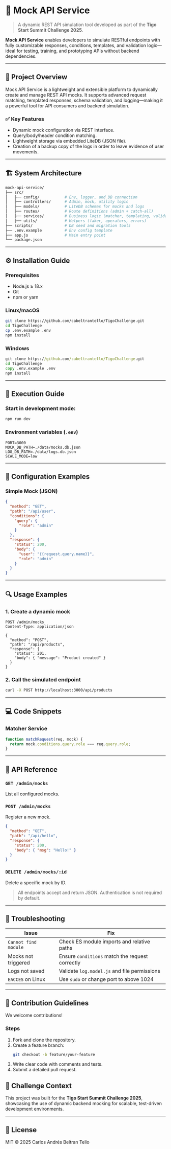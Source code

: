 # 🚀 Mock API Service

> A dynamic REST API simulation tool developed as part of the **Tigo Start Summit Challenge 2025**.

**Mock API Service** enables developers to simulate RESTful endpoints with fully customizable responses, conditions, templates, and validation logic—ideal for testing, training, and prototyping APIs without backend dependencies.

---

## 🧭 Project Overview

Mock API Service is a lightweight and extensible platform to dynamically create and manage REST API mocks. It supports advanced request matching, templated responses, schema validation, and logging—making it a powerful tool for API consumers and backend simulation.

### ✅ Key Features
- Dynamic mock configuration via REST interface.
- Query/body/header condition matching.
- Lightweight storage via embedded LiteDB (JSON file).
- Creation of a backup copy of the logs in order to leave evidence of user movements.

---

## 🏗️ System Architecture

```bash
mock-api-service/
├── src/
│   ├── config/           # Env, logger, and DB connection
│   ├── controllers/      # Admin, mock, utility logic
│   ├── models/           # LiteDB schemas for mocks and logs
│   ├── routes/           # Route definitions (admin + catch-all)
│   ├── services/         # Business logic (matcher, templating, validation)
│   ├── utils/            # Helpers (faker, operators, errors)
├── scripts/              # DB seed and migration tools
├── .env.example          # Env config template
├── app.js                # Main entry point
└── package.json
```

---

## ⚙️ Installation Guide

### Prerequisites
- Node.js ≥ 18.x
- Git
- npm or yarn

### Linux/macOS
```bash
git clone https://github.com/cabeltrantello/TigoChallenge.git
cd TigoChallenge
cp .env.example .env
npm install
```

### Windows
```cmd
git clone https://github.com/cabeltrantello/TigoChallenge.git
cd TigoChallenge
copy .env.example .env
npm install
```

---

## 🚀 Execution Guide

### Start in development mode:
```bash
npm run dev
```

### Environment variables (`.env`)
```env
PORT=3000
MOCK_DB_PATH=./data/mocks.db.json
LOG_DB_PATH=./data/logs.db.json
SCALE_MODE=low
```

---

## 🧩 Configuration Examples

### Simple Mock (JSON)
```json
{
  "method": "GET",
  "path": "/api/user",
  "conditions": {
    "query": {
      "role": "admin"
    }
  },
  "response": {
    "status": 200,
    "body": {
      "user": "{{request.query.name}}",
      "role": "admin"
    }
  }
}
```
---

## 🔍 Usage Examples

### 1. Create a dynamic mock
```http
POST /admin/mocks
Content-Type: application/json

{
  "method": "POST",
  "path": "/api/products",
  "response": {
    "status": 201,
    "body": { "message": "Product created" }
  }
}
```

### 2. Call the simulated endpoint
```bash
curl -X POST http://localhost:3000/api/products
```

---

## 💻 Code Snippets

### Matcher Service
```js
function matchRequest(req, mock) {
  return mock.conditions.query.role === req.query.role;
}
```

---

## 📡 API Reference

### `GET /admin/mocks`
List all configured mocks.

### `POST /admin/mocks`
Register a new mock.

```json
{
  "method": "GET",
  "path": "/api/hello",
  "response": {
    "status": 200,
    "body": { "msg": "Hello!" }
  }
}
```

### `DELETE /admin/mocks/:id`
Delete a specific mock by ID.

> All endpoints accept and return JSON. Authentication is not required by default.

---

## 🧰 Troubleshooting

| Issue                            | Fix                                                   |
|----------------------------------|--------------------------------------------------------|
| `Cannot find module`            | Check ES module imports and relative paths            |
| Mocks not triggered              | Ensure `conditions` match the request correctly        |
| Logs not saved                   | Validate `log.model.js` and file permissions           |
| `EACCES` on Linux                | Use `sudo` or change port to above 1024               |

---

## 🤝 Contribution Guidelines

We welcome contributions!

### Steps
1. Fork and clone the repository.
2. Create a feature branch:
   ```bash
   git checkout -b feature/your-feature
   ```
3. Write clear code with comments and tests.
4. Submit a detailed pull request.

## 🏁 Challenge Context

This project was built for the **Tigo Start Summit Challenge 2025**, showcasing the use of dynamic backend mocking for scalable, test-driven development environments.

---

## 📜 License

MIT © 2025 Carlos Andrés Beltran Tello

